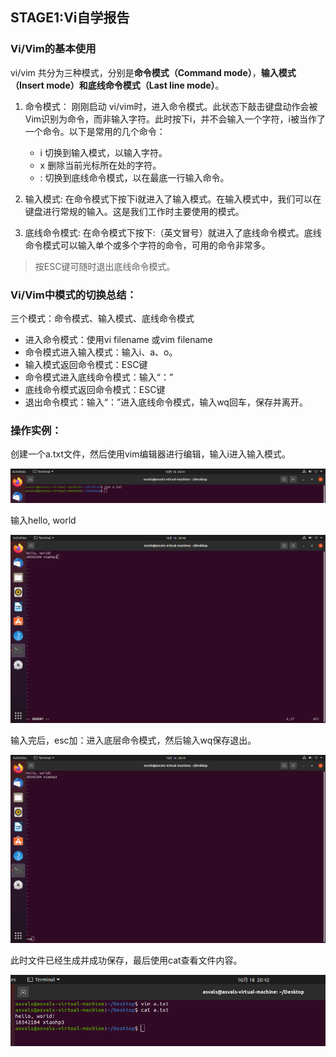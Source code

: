 ## STAGE1:Vi自学报告



### Vi/Vim的基本使用

vi/vim 共分为三种模式，分别是**命令模式（Command mode）**，**输入模式（Insert mode）**和**底线命令模式（Last line mode）**。 

1. 命令模式：
刚刚启动 vi/vim时，进入命令模式。此状态下敲击键盘动作会被Vim识别为命令，而非输入字符。此时按下i，并不会输入一个字符，i被当作了一个命令。以下是常用的几个命令：
   - i 切换到输入模式，以输入字符。
   - x 删除当前光标所在处的字符。
   - : 切换到底线命令模式，以在最底一行输入命令。


2. 输入模式:
在命令模式下按下i就进入了输入模式。在输入模式中，我们可以在键盘进行常规的输入。这是我们工作时主要使用的模式。

3. 底线命令模式:
在命令模式下按下:（英文冒号）就进入了底线命令模式。底线命令模式可以输入单个或多个字符的命令，可用的命令非常多。

> 按ESC键可随时退出底线命令模式。

### Vi/Vim中模式的切换总结：

三个模式：命令模式、输入模式、底线命令模式

- 进入命令模式：使用vi filename 或vim filename
- 命令模式进入输入模式：输入i、a、o。
- 输入模式返回命令模式：ESC键
- 命令模式进入底线命令模式：输入“：”
- 底线命令模式返回命令模式：ESC键
- 退出命令模式：输入“：”进入底线命令模式，输入wq回车，保存并离开。

### 操作实例：

创建一个a.txt文件，然后使用vim编辑器进行编辑，输入i进入输入模式。

![](imgs/img1.png)

输入hello, world

![](imgs/img2.png)

输入完后，esc加：进入底层命令模式，然后输入wq保存退出。

![](imgs/img3.png)

此时文件已经生成并成功保存，最后使用cat查看文件内容。

![](imgs/img4.png)


